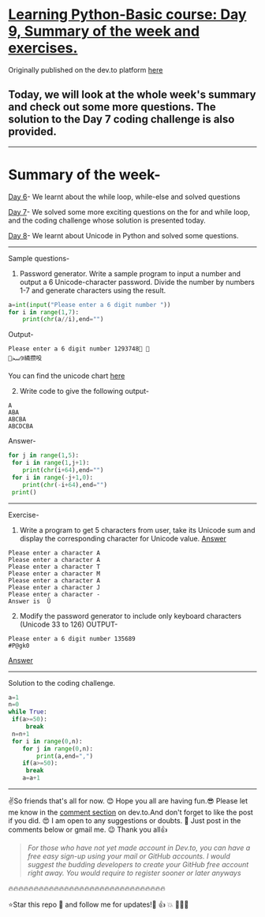 # [Learning Python-Basic course: Day 9, Summary of the week and exercises.](https://dev.to/aatmaj/learning-python-basic-course-day-9-summary-of-the-week-and-exercises-ji6)

Originally published on the dev.to platform [here](https://dev.to/aatmaj/learning-python-basic-course-day-9-summary-of-the-week-and-exercises-ji6)

## Today, we will look at the whole week's summary and check out some more questions. The solution to the Day 7 coding challenge is also provided.

---

# Summary of the week-

[Day 6](https://dev.to/aatmaj/learning-python-basic-course-day-6-the-while-loop-and-more-questions-k23)- We learnt about the while loop, while-else and solved questions

[Day 7](https://dev.to/aatmaj/learning-python-basic-course-day-7-exercises-and-coding-challenges-2l2b)- We solved some more exciting questions on the for and while loop, and the coding challenge whose solution is presented today.

[Day 8](https://dev.to/aatmaj/learning-python-basic-course-day-8-unicode-in-python-4pdc)- We learnt about Unicode in Python and solved some questions.

---

Sample questions-

1. Password generator. Write a sample program to input a number and output a 6 Unicode-character password. Divide the number by numbers 1-7 and generate characters using the result.

```python
a=int(input("Please enter a 6 digit number "))
for i in range(1,7):
    print(chr(a//i),end="")
```

Output-

```
Please enter a 6 digit number 1293748 
🥞ﲯ꡴繗攒吺
```

You can find the unicode chart [here](https://www.ssec.wisc.edu/~tomw/java/unicode.html)

2. Write code to give the following output-

```
A
ABA
ABCBA
ABCDCBA
```

Answer-

```python
for j in range(1,5):
 for i in range(1,j+1):
    print(chr(i+64),end="")
 for i in range(-j+1,0):
    print(chr(-i+64),end="")
 print()
```

---

Exercise-

1. Write a program to get 5 characters from user, take its Unicode sum and display the corresponding character for Unicode value. [Answer](https://github.com/Aatmaj-Zephyr/Learning-Python/blob/74a1987aa31350d964e6caa1193bfbb7ab87598f/Basic/Day%209/Exercise%20solutions/Exercise%201.py)

```
Please enter a character A
Please enter a character A
Please enter a character T
Please enter a character M
Please enter a character A
Please enter a character J
Please enter a character -
Answer is  Ǜ
```

2. Modify the password generator to include only keyboard characters (Unicode 33 to 126)
   OUTPUT-

```
Please enter a 6 digit number 135689
#P@gk0
```

[Answer]()

---

Solution to the coding challenge.

```python
a=1
n=0
while True:
 if(a>=50):
     break
 n=n+1
 for i in range(0,n):
    for j in range(0,n):
        print(a,end=",")
    if(a>=50):
     break
    a=a+1
```

---

✌️So friends that's all for now. 😊 Hope you all are having fun.😎 Please let me know in the [comment section](https://dev.to/aatmaj/learning-python-basic-course-day-9-summary-of-the-week-and-exercises-ji6) on dev.to.And don't forget to like the post if you did. 😍 I am open to any suggestions or doubts. 🤠 Just post in the comments below or gmail me. 😉
Thank you all👍

> _For those who have not yet made account in Dev.to, you can have a free easy sign-up using your mail or GitHub accounts. I would suggest the budding developers to create your GitHub free account right away. You would require to register sooner or later anyways_

🔥🔥🔥🔥🔥🔥🔥🔥🔥🔥🔥🔥🔥🔥🔥🔥🔥🔥🔥🔥🔥🔥🔥🔥🔥🔥🔥🔥🔥🔥🔥

⭐Star this repo 🤩 and follow me for updates!🙂 👍 💥 🙏🙏🙏
